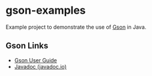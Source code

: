 gson-examples
=============

Example project to demonstrate the use of [Gson](https://github.com/google/gson) in Java.

## Gson Links

* [Gson User Guide](https://github.com/google/gson/blob/master/UserGuide.md)
* [Javadoc (javadoc.io)](https://javadoc.io/doc/com.google.code.gson/gson/latest/com.google.gson/module-summary.html)
